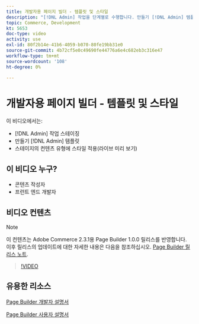```yaml
---
title: 개발자용 페이지 빌더 - 템플릿 및 스타일
description: "[!DNL Admin] 작업을 단계별로 수행합니다. 만들기 [!DNL Admin] 템플릿​. 스테이지의 컨텐츠 유형에 스타일을 적용합니다(라이브 미리 보기)."
topic: Commerce, Development
kt: 5653
doc-type: video
activity: use
exl-id: 80f2b14e-41b6-4059-b070-80fe19bb31e0
source-git-commit: 4b72cf5e0c49690fe44776a6e4c682eb3c316e47
workflow-type: tm+mt
source-wordcount: '108'
ht-degree: 0%

---
```


# 개발자용 페이지 빌더 - 템플릿 및 스타일

이 비디오에서는:

- [!DNL Admin] 작업 스테이징
- 만들기 [!DNL Admin] 템플릿 &#x200B;
- 스테이지의 컨텐츠 유형에 스타일 적용(라이브 미리 보기)

## 이 비디오 누구?

- 콘텐츠 작성자
- 프런트 엔드 개발자

## 비디오 컨텐츠

>[!NOTE]
>
>이 컨텐츠는 Adobe Commerce 2.3.1용 Page Builder 1.0.0 릴리스를 반영합니다. 이후 릴리스의 업데이트에 대한 자세한 내용은 다음을 참조하십시오. [Page Builder 릴리스 노트](https://devdocs.magento.com/page-builder/docs/release-notes.html).

>[!VIDEO](https://video.tv.adobe.com/v/35712?quality=12&learn=on)

## 유용한 리소스

[Page Builder 개발자 설명서](https://devdocs.magento.com/page-builder/docs/index.html)

[Page Builder 사용자 설명서](https://docs.magento.com/user-guide/cms/page-builder.html)
